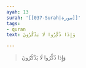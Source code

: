 ```yaml
---
ayah: 13
surah: '[[037-Surah|سورة]]'
tags:
- quran
text: وَإِذَا ذُكِّرُوا لَا يَذْكُرُونَ

---
```

> وَإِذَا ذُكِّرُوا لَا يَذْكُرُونَ
